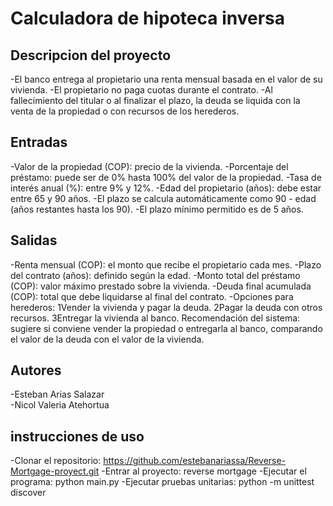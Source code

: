 # Calculadora de hipoteca inversa


## Descripcion del proyecto
-El banco entrega al propietario una renta mensual basada en el valor de su vivienda.
-El propietario no paga cuotas durante el contrato.
-Al fallecimiento del titular o al finalizar el plazo, la deuda se liquida con la venta de la propiedad o con recursos de los herederos.
## Entradas
-Valor de la propiedad (COP): precio de la vivienda.
-Porcentaje del préstamo: puede ser de 0% hasta 100% del valor de la propiedad.
-Tasa de interés anual (%): entre 9% y 12%.
-Edad del propietario (años): debe estar entre 65 y 90 años.
-El plazo se calcula automáticamente como 90 - edad (años restantes hasta los 90).
-El plazo mínimo permitido es de 5 años.

## Salidas
-Renta mensual (COP): el monto que recibe el propietario cada mes.
-Plazo del contrato (años): definido según la edad.
-Monto total del préstamo (COP): valor máximo prestado sobre la vivienda.
-Deuda final acumulada (COP): total que debe liquidarse al final del contrato.
-Opciones para herederos:
1Vender la vivienda y pagar la deuda.
2Pagar la deuda con otros recursos.
3Entregar la vivienda al banco.
Recomendación del sistema: sugiere si conviene vender la propiedad o entregarla al banco, comparando el valor de la deuda con el valor de la vivienda.

## Autores
-Esteban Arias Salazar<br>
-Nicol Valeria Atehortua<br>

## instrucciones de uso 
-Clonar el repositorio: https://github.com/estebanariassa/Reverse-Mortgage-proyect.git
-Entrar al proyecto: reverse mortgage
-Ejecutar el programa: python main.py
-Ejecutar pruebas unitarias: python -m unittest discover
